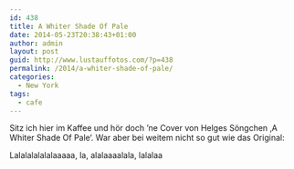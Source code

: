 ```yaml
---
id: 438
title: A Whiter Shade Of Pale
date: 2014-05-23T20:38:43+01:00
author: admin
layout: post
guid: http://www.lustauffotos.com/?p=438
permalink: /2014/a-whiter-shade-of-pale/
categories:
  - New York
tags:
  - cafe
---
```

Sitz ich hier im Kaffee und hör doch &#8217;ne Cover von Helges Söngchen &#8218;A Whiter Shade Of Pale&#8216;. War aber bei weitem nicht so gut wie das Original:



Lalalalalalalaaaaa, la, alalaaaalala, lalalaa